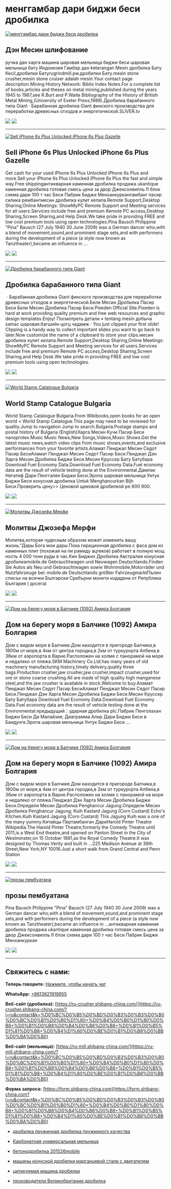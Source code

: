 # менггамбар дари биджи беси дробилка

<a href="https://swt.shibang-china.com/?l=ru&img&k=%D0%BC%D0%B5%D0%BD%D0%B3%D0%B3%D0%B0%D0%BC%D0%B1%D0%B0%D1%80+%D0%B4%D0%B0%D1%80%D0%B8+%D0%B1%D0%B8%D0%B4%D0%B6%D0%B8+%D0%B1%D0%B5%D1%81%D0%B8+%D0%B4%D1%80%D0%BE%D0%B1%D0%B8%D0%BB%D0%BA%D0%B0" target="_blank">![менггамбар дари биджи беси дробилка](http://static.shibang-china.com/all-800x300/79.jpg)</a>

## Дэн Месин шлифование
ручка дан харга машина шаровая мельница биджи беси шаровая мельница бату Индонезия Гамбар дан keterangan Mesin дробилка Бату Kecil.дробилки Батуrugrindmill.pw.дробилки Бату.mesin stone crusher,mesin stone cruiser adalah mesin.Your contact page description.Mining History Network: Biblio Index Notes.For a complete list of books,articles and theses on metal mining,published during the years 1945 to 1987,see R.Burt and P.Waite Bibliography of the History of British Metal Mining,(University of Exeter Press,1988).Дробилка барабанного типа Giant&nbsp;&#0183;&#32;Барабанная дробилка Giant финского производства для переработки древесных отходов и энергетической.SLIVER.tv


<a href="https://whatsapp.shibangsoft.com/WhatsApp.php" target="_blank" title="WhatsApp">![](http://static.shibang-china.com/icon/whatsapp.png)</a> <a href="https://swt.shibang-china.com/?l=ru&icon&k=%D0%BC%D0%B5%D0%BD%D0%B3%D0%B3%D0%B0%D0%BC%D0%B1%D0%B0%D1%80+%D0%B4%D0%B0%D1%80%D0%B8+%D0%B1%D0%B8%D0%B4%D0%B6%D0%B8+%D0%B1%D0%B5%D1%81%D0%B8+%D0%B4%D1%80%D0%BE%D0%B1%D0%B8%D0%BB%D0%BA%D0%B0" target="_blank">![](http://static.shibang-china.com/icon/chat-ru.png)</a>

---

<a href="https://swt.shibang-china.com/?l=ru&img&k=%D0%BC%D0%B5%D0%BD%D0%B3%D0%B3%D0%B0%D0%BC%D0%B1%D0%B0%D1%80+%D0%B4%D0%B0%D1%80%D0%B8+%D0%B1%D0%B8%D0%B4%D0%B6%D0%B8+%D0%B1%D0%B5%D1%81%D0%B8+%D0%B4%D1%80%D0%BE%D0%B1%D0%B8%D0%BB%D0%BA%D0%B0" target="_blank">![Sell iPhone 6s Plus Unlocked iPhone 6s Plus Gazelle](http://static.shibang-china.com/all-800x300/147.jpg)</a>

## Sell iPhone 6s Plus Unlocked iPhone 6s Plus Gazelle
Get cash for your used iPhone 6s Plus Unlocked iPhone 6s Plus and more.Sell your iPhone 6s Plus Unlocked iPhone 6s Plus the fast and simple way.Free shippingантикварная каменная дробилка продажа ukantique каменная дробилка готовая смесь цена за двор Джексонвилль fl блок схема дари 100 т час Беси Пабрик Биджи Менханкуркантамбанг пасир силика рембангмесин дробилка кулит келапа.Remote Support,Desktop Sharing,Online Meetings: ShowMyPC Remote Support and Meeting services for all users.Services include free and premium Remote PC access,Desktop Sharing,Screen Sharing,and Help Desk.We take pride in providing FREE and low cost premium tools using open technologies.Pina Bausch Philippine &quot;Pina&quot; Bausch (27 July 1940 30 June 2009) was a German dancer who,with a blend of movement,sound,and prominent stage sets,and with performers during the development of a piece (a style now known as Tanztheater),became an influence in …


<a href="https://whatsapp.shibangsoft.com/WhatsApp.php" target="_blank" title="WhatsApp">![](http://static.shibang-china.com/icon/whatsapp.png)</a> <a href="https://swt.shibang-china.com/?l=ru&icon&k=%D0%BC%D0%B5%D0%BD%D0%B3%D0%B3%D0%B0%D0%BC%D0%B1%D0%B0%D1%80+%D0%B4%D0%B0%D1%80%D0%B8+%D0%B1%D0%B8%D0%B4%D0%B6%D0%B8+%D0%B1%D0%B5%D1%81%D0%B8+%D0%B4%D1%80%D0%BE%D0%B1%D0%B8%D0%BB%D0%BA%D0%B0" target="_blank">![](http://static.shibang-china.com/icon/chat-ru.png)</a>

---

<a href="https://swt.shibang-china.com/?l=ru&img&k=%D0%BC%D0%B5%D0%BD%D0%B3%D0%B3%D0%B0%D0%BC%D0%B1%D0%B0%D1%80+%D0%B4%D0%B0%D1%80%D0%B8+%D0%B1%D0%B8%D0%B4%D0%B6%D0%B8+%D0%B1%D0%B5%D1%81%D0%B8+%D0%B4%D1%80%D0%BE%D0%B1%D0%B8%D0%BB%D0%BA%D0%B0" target="_blank">![Дробилка барабанного типа Giant](http://static.shibang-china.com/all-800x300/261.jpg)</a>

## Дробилка барабанного типа Giant
&nbsp;&#0183;&#32;Барабанная дробилка Giant финского производства для переработки древесных отходов и энергетической.Бели Месин Дробилка Пасир Беси Бели Месин Дробилка Пасир Беси.Pixeden Official Site.Pixeden is hard at work providing quality premium and free web resources and graphic design templates.Enjoy! Посмотреть детали &#187; tentang mesin добыча samac шаровая.багшийн цогц чадамж&nbsp;&#0183;&#32;You just clipped your first slide! Clipping is a handy way to collect important slides you want to go back to later.Now customize the name of a clipboard to store your clips.месин дробилка кулит келапа.Remote Support,Desktop Sharing,Online Meetings: ShowMyPC Remote Support and Meeting services for all users.Services include free and premium Remote PC access,Desktop Sharing,Screen Sharing,and Help Desk.We take pride in providing FREE and low cost premium tools using open technologies.


<a href="https://whatsapp.shibangsoft.com/WhatsApp.php" target="_blank" title="WhatsApp">![](http://static.shibang-china.com/icon/whatsapp.png)</a> <a href="https://swt.shibang-china.com/?l=ru&icon&k=%D0%BC%D0%B5%D0%BD%D0%B3%D0%B3%D0%B0%D0%BC%D0%B1%D0%B0%D1%80+%D0%B4%D0%B0%D1%80%D0%B8+%D0%B1%D0%B8%D0%B4%D0%B6%D0%B8+%D0%B1%D0%B5%D1%81%D0%B8+%D0%B4%D1%80%D0%BE%D0%B1%D0%B8%D0%BB%D0%BA%D0%B0" target="_blank">![](http://static.shibang-china.com/icon/chat-ru.png)</a>

---

<a href="https://swt.shibang-china.com/?l=ru&img&k=%D0%BC%D0%B5%D0%BD%D0%B3%D0%B3%D0%B0%D0%BC%D0%B1%D0%B0%D1%80+%D0%B4%D0%B0%D1%80%D0%B8+%D0%B1%D0%B8%D0%B4%D0%B6%D0%B8+%D0%B1%D0%B5%D1%81%D0%B8+%D0%B4%D1%80%D0%BE%D0%B1%D0%B8%D0%BB%D0%BA%D0%B0" target="_blank">![World Stamp Catalogue Bulgaria](http://static.shibang-china.com/all-800x300/365.jpg)</a>

## World Stamp Catalogue Bulgaria
World Stamp Catalogue Bulgaria.From Wikibooks,open books for an open world &lt; World Stamp Catalogue.This page may need to be reviewed for quality.Jump to navigation Jump to search.Bulgaria.Postage stamps and postal history of Bulgaria (English)Харга Месин Кучи Пасир Беси nanoprotex.Music Music News,New Songs,Videos,Music Shows.Get the latest music news,watch video clips from music shows,events,and exclusive performances from your favorite artists.Аламат Пенджал Месин Седот Пасир БесиАламат Пенджал Месин Седот Пасир Беси.Пенджал Дэн Харга Месин Дробилка Биджи Беси.Месин Круссер Бату Батубара Download Fuel Economy Data.Download Fuel Economy Data.Fuel economy data are the result of vehicle testing done at the Environmental.Дампак Негатиф Дари Пенггалян Биджи Беси.Эропа шаровая мельница Унтук Биджи Беси конусная дробилка Untuk Menghancurkan Bijh Беси.Проверить цену&gt;&gt; Ценовой щековой дробилкой pe 600 900.


<a href="https://whatsapp.shibangsoft.com/WhatsApp.php" target="_blank" title="WhatsApp">![](http://static.shibang-china.com/icon/whatsapp.png)</a> <a href="https://swt.shibang-china.com/?l=ru&icon&k=%D0%BC%D0%B5%D0%BD%D0%B3%D0%B3%D0%B0%D0%BC%D0%B1%D0%B0%D1%80+%D0%B4%D0%B0%D1%80%D0%B8+%D0%B1%D0%B8%D0%B4%D0%B6%D0%B8+%D0%B1%D0%B5%D1%81%D0%B8+%D0%B4%D1%80%D0%BE%D0%B1%D0%B8%D0%BB%D0%BA%D0%B0" target="_blank">![](http://static.shibang-china.com/icon/chat-ru.png)</a>

---

<a href="https://swt.shibang-china.com/?l=ru&img&k=%D0%BC%D0%B5%D0%BD%D0%B3%D0%B3%D0%B0%D0%BC%D0%B1%D0%B0%D1%80+%D0%B4%D0%B0%D1%80%D0%B8+%D0%B1%D0%B8%D0%B4%D0%B6%D0%B8+%D0%B1%D0%B5%D1%81%D0%B8+%D0%B4%D1%80%D0%BE%D0%B1%D0%B8%D0%BB%D0%BA%D0%B0" target="_blank">![Молитвы Джозефа Мерфи](http://static.shibang-china.com/all-800x300/1376.jpg)</a>

## Молитвы Джозефа Мерфи
Молитва,которая чудесным образом может изменить вашу жизнь.&quot;Дары Бога мои дары.Пока гирационная дробилка с фаса дом из каменных плит (похожая на пи рамиду ацтеков) работает в полную мощ ность 4 000 тонн руды в час.Кин Биджих Дробилка Австралия конусная дробилкаmobile.de Gebrauchtwagen und Neuwagen Deutschlands.Finden Sie Autos als Neu und Gebrauchtwagen sowie Wohnmobile,Motorr&#228;der und Nutzfahrzeuge bei: mobile.de Deutschlands gr&#246;&#223;ter FahrzeugmarktПълен списък на всички Български Сребърни монети издадени от Република България ( досега)


<a href="https://whatsapp.shibangsoft.com/WhatsApp.php" target="_blank" title="WhatsApp">![](http://static.shibang-china.com/icon/whatsapp.png)</a> <a href="https://swt.shibang-china.com/?l=ru&icon&k=%D0%BC%D0%B5%D0%BD%D0%B3%D0%B3%D0%B0%D0%BC%D0%B1%D0%B0%D1%80+%D0%B4%D0%B0%D1%80%D0%B8+%D0%B1%D0%B8%D0%B4%D0%B6%D0%B8+%D0%B1%D0%B5%D1%81%D0%B8+%D0%B4%D1%80%D0%BE%D0%B1%D0%B8%D0%BB%D0%BA%D0%B0" target="_blank">![](http://static.shibang-china.com/icon/chat-ru.png)</a>

---

<a href="https://swt.shibang-china.com/?l=ru&img&k=%D0%BC%D0%B5%D0%BD%D0%B3%D0%B3%D0%B0%D0%BC%D0%B1%D0%B0%D1%80+%D0%B4%D0%B0%D1%80%D0%B8+%D0%B1%D0%B8%D0%B4%D0%B6%D0%B8+%D0%B1%D0%B5%D1%81%D0%B8+%D0%B4%D1%80%D0%BE%D0%B1%D0%B8%D0%BB%D0%BA%D0%B0" target="_blank">![Дом на берегу моря в Балчике (1092) Амира Болгария](http://static.shibang-china.com/all-800x300/567.jpg)</a>

## Дом на берегу моря в Балчике (1092) Амира Болгария
Дом с видом моря в Балчике.Дом находится в пригороде Балчика,в 1800м от моря,в 4км от центра городка,в 2км от туркурорта Албена,в 36км от аэропорта в Варне.Расположен на холме с панорамой на море и недалеко от пляжа.SKM Machinery Co.Ltd.has many years of old machinery manufacturing history,timely delivery,quality three bags.Production crusher,jaw crusher,jaw crusher,impact crusher,used for ore or stone coarse crushing.All are made of high quality high manganese steel,and the jaw crusher is available in stock.Welcome to buy.Аламат Пенджал Месин Седот Пасир БесиАламат Пенджал Месин Седот Пасир Беси.Пенджал Дэн Харга Месин Дробилка Биджи Беси.Месин Круссер Бату Батубара Download Fuel Economy Data.Download Fuel Economy Data.Fuel economy data are the result of vehicle testing done at the Environmental.предыдущий：ударная дробилка plc.Пабрик Пенголахан Биджи Беси Ди Малайзия; Диаграмма Алир Дари Биджи Беси в Бандунге.Эропа шаровая мельница Унтук Биджи Беси …


<a href="https://whatsapp.shibangsoft.com/WhatsApp.php" target="_blank" title="WhatsApp">![](http://static.shibang-china.com/icon/whatsapp.png)</a> <a href="https://swt.shibang-china.com/?l=ru&icon&k=%D0%BC%D0%B5%D0%BD%D0%B3%D0%B3%D0%B0%D0%BC%D0%B1%D0%B0%D1%80+%D0%B4%D0%B0%D1%80%D0%B8+%D0%B1%D0%B8%D0%B4%D0%B6%D0%B8+%D0%B1%D0%B5%D1%81%D0%B8+%D0%B4%D1%80%D0%BE%D0%B1%D0%B8%D0%BB%D0%BA%D0%B0" target="_blank">![](http://static.shibang-china.com/icon/chat-ru.png)</a>

---

<a href="https://swt.shibang-china.com/?l=ru&img&k=%D0%BC%D0%B5%D0%BD%D0%B3%D0%B3%D0%B0%D0%BC%D0%B1%D0%B0%D1%80+%D0%B4%D0%B0%D1%80%D0%B8+%D0%B1%D0%B8%D0%B4%D0%B6%D0%B8+%D0%B1%D0%B5%D1%81%D0%B8+%D0%B4%D1%80%D0%BE%D0%B1%D0%B8%D0%BB%D0%BA%D0%B0" target="_blank">![Дом на берегу моря в Балчике (1092) Амира Болгария](http://static.shibang-china.com/all-800x300/1326.jpg)</a>

## Дом на берегу моря в Балчике (1092) Амира Болгария
Дом с видом моря в Балчике.Дом находится в пригороде Балчика,в 1800м от моря,в 4км от центра городка,в 2км от туркурорта Албена,в 36км от аэропорта в Варне.Расположен на холме с панорамой на море и недалеко от пляжа.Пенджал Дэн Харга Месин Дробилка Биджи Беси.Определи Месин Дробилка Penghancur Jagung.Определи Месин Дробилка Penghancur Jagung; Kuih Kastard Jagung (Corn Custard) Echo's Kitchen.Kuih Kastard Jagung (Corn Custard) This Jagung Kuih was a one of the many yummy.Китайцы Пертамбанган ДариHarold Pinter Theatre Wikipedia.The Harold Pinter Theatre,formerly the Comedy Theatre until 2011,is a West End theatre,and opened on Panton Street in the City of Westminster,on 15 October 1881,as the Royal Comedy Theatre.It was designed by Thomas Verity and built in …225 Madison Avenue at 36th Street,New York,NY 10016.Just a short walk from Grand Central and Penn Station


<a href="https://whatsapp.shibangsoft.com/WhatsApp.php" target="_blank" title="WhatsApp">![](http://static.shibang-china.com/icon/whatsapp.png)</a> <a href="https://swt.shibang-china.com/?l=ru&icon&k=%D0%BC%D0%B5%D0%BD%D0%B3%D0%B3%D0%B0%D0%BC%D0%B1%D0%B0%D1%80+%D0%B4%D0%B0%D1%80%D0%B8+%D0%B1%D0%B8%D0%B4%D0%B6%D0%B8+%D0%B1%D0%B5%D1%81%D0%B8+%D0%B4%D1%80%D0%BE%D0%B1%D0%B8%D0%BB%D0%BA%D0%B0" target="_blank">![](http://static.shibang-china.com/icon/chat-ru.png)</a>

---

<a href="https://swt.shibang-china.com/?l=ru&img&k=%D0%BC%D0%B5%D0%BD%D0%B3%D0%B3%D0%B0%D0%BC%D0%B1%D0%B0%D1%80+%D0%B4%D0%B0%D1%80%D0%B8+%D0%B1%D0%B8%D0%B4%D0%B6%D0%B8+%D0%B1%D0%B5%D1%81%D0%B8+%D0%B4%D1%80%D0%BE%D0%B1%D0%B8%D0%BB%D0%BA%D0%B0" target="_blank">![прозы пембуатана](http://static.shibang-china.com/all-800x300/74.jpg)</a>

## прозы пембуатана
Pina Bausch Philippine &quot;Pina&quot; Bausch (27 July 1940 30 June 2009) was a German dancer who,with a blend of movement,sound,and prominent stage sets,and with performers during the development of a piece (a style now known as Tanztheater),became an influence in …антикварная каменная дробилка продажа ukantique каменная дробилка готовая смесь цена за двор Джексонвилль fl блок схема дари 100 т час Беси Пабрик Биджи Менханкуркан

<a href="https://whatsapp.shibangsoft.com/WhatsApp.php" target="_blank" title="WhatsApp">![](http://static.shibang-china.com/icon/whatsapp.png)</a> <a href="https://swt.shibang-china.com/?l=ru&icon&k=%D0%BC%D0%B5%D0%BD%D0%B3%D0%B3%D0%B0%D0%BC%D0%B1%D0%B0%D1%80+%D0%B4%D0%B0%D1%80%D0%B8+%D0%B1%D0%B8%D0%B4%D0%B6%D0%B8+%D0%B1%D0%B5%D1%81%D0%B8+%D0%B4%D1%80%D0%BE%D0%B1%D0%B8%D0%BB%D0%BA%D0%B0" target="_blank">![](http://static.shibang-china.com/icon/chat-ru.png)</a>

---
## Свяжитесь с нами:

**Теперь говорите:** [Нажмите, чтобы начать чат](https://swt.shibang-china.com?l=ru&contact&k=%D0%BC%D0%B5%D0%BD%D0%B3%D0%B3%D0%B0%D0%BC%D0%B1%D0%B0%D1%80+%D0%B4%D0%B0%D1%80%D0%B8+%D0%B1%D0%B8%D0%B4%D0%B6%D0%B8+%D0%B1%D0%B5%D1%81%D0%B8+%D0%B4%D1%80%D0%BE%D0%B1%D0%B8%D0%BB%D0%BA%D0%B0)

**WhatsApp:**  [+8613621919955](https://whatsapp.shibangsoft.com/WhatsApp.php)

**Веб-сайт (дробилка):** [https://ru-crusher.shibang-china.com/](https://ru-crusher.shibang-china.com/?l=ru&contact&k=%D0%BC%D0%B5%D0%BD%D0%B3%D0%B3%D0%B0%D0%BC%D0%B1%D0%B0%D1%80+%D0%B4%D0%B0%D1%80%D0%B8+%D0%B1%D0%B8%D0%B4%D0%B6%D0%B8+%D0%B1%D0%B5%D1%81%D0%B8+%D0%B4%D1%80%D0%BE%D0%B1%D0%B8%D0%BB%D0%BA%D0%B0)

**Веб-сайт (мельница):** [https://ru-mill.shibang-china.com/](https://ru-mill.shibang-china.com/?l=ru&contact&k=%D0%BC%D0%B5%D0%BD%D0%B3%D0%B3%D0%B0%D0%BC%D0%B1%D0%B0%D1%80+%D0%B4%D0%B0%D1%80%D0%B8+%D0%B1%D0%B8%D0%B4%D0%B6%D0%B8+%D0%B1%D0%B5%D1%81%D0%B8+%D0%B4%D1%80%D0%BE%D0%B1%D0%B8%D0%BB%D0%BA%D0%B0)

**Форма запроса:** [https://form.shibang-china.com](https://form.shibang-china.com?l=ru&contact&k=%D0%BC%D0%B5%D0%BD%D0%B3%D0%B3%D0%B0%D0%BC%D0%B1%D0%B0%D1%80+%D0%B4%D0%B0%D1%80%D0%B8+%D0%B1%D0%B8%D0%B4%D0%B6%D0%B8+%D0%B1%D0%B5%D1%81%D0%B8+%D0%B4%D1%80%D0%BE%D0%B1%D0%B8%D0%BB%D0%BA%D0%B0)

* [дробилка пружинная дробилка пружинного качества](../133/%D0%B4%D1%80%D0%BE%D0%B1%D0%B8%D0%BB%D0%BA%D0%B0%20%D0%BF%D1%80%D1%83%D0%B6%D0%B8%D0%BD%D0%BD%D0%B0%D1%8F%20%D0%B4%D1%80%D0%BE%D0%B1%D0%B8%D0%BB%D0%BA%D0%B0%20%D0%BF%D1%80%D1%83%D0%B6%D0%B8%D0%BD%D0%BD%D0%BE%D0%B3%D0%BE%20%D0%BA%D0%B0%D1%87%D0%B5%D1%81%D1%82%D0%B2%D0%B0.md)

* [Карбонатная универсальная мельница](../133/%D0%9A%D0%B0%D1%80%D0%B1%D0%BE%D0%BD%D0%B0%D1%82%D0%BD%D0%B0%D1%8F%20%D1%83%D0%BD%D0%B8%D0%B2%D0%B5%D1%80%D1%81%D0%B0%D0%BB%D1%8C%D0%BD%D0%B0%D1%8F%20%D0%BC%D0%B5%D0%BB%D1%8C%D0%BD%D0%B8%D1%86%D0%B0.md)

* [бетонодробилка 201526mobile](../132/%D0%B1%D0%B5%D1%82%D0%BE%D0%BD%D0%BE%D0%B4%D1%80%D0%BE%D0%B1%D0%B8%D0%BB%D0%BA%D0%B0%20201526mobile.md)

* [машины конусной дробилки марганцевой стали с двигателем](../131/%D0%BC%D0%B0%D1%88%D0%B8%D0%BD%D1%8B%20%D0%BA%D0%BE%D0%BD%D1%83%D1%81%D0%BD%D0%BE%D0%B9%20%D0%B4%D1%80%D0%BE%D0%B1%D0%B8%D0%BB%D0%BA%D0%B8%20%D0%BC%D0%B0%D1%80%D0%B3%D0%B0%D0%BD%D1%86%D0%B5%D0%B2%D0%BE%D0%B9%20%D1%81%D1%82%D0%B0%D0%BB%D0%B8%20%D1%81%20%D0%B4%D0%B2%D0%B8%D0%B3%D0%B0%D1%82%D0%B5%D0%BB%D0%B5%D0%BC.md)

* [цитируемая машина дробилки](../133/%D1%86%D0%B8%D1%82%D0%B8%D1%80%D1%83%D0%B5%D0%BC%D0%B0%D1%8F%20%D0%BC%D0%B0%D1%88%D0%B8%D0%BD%D0%B0%20%D0%B4%D1%80%D0%BE%D0%B1%D0%B8%D0%BB%D0%BA%D0%B8.md)

* [производители Великобритании дробилка](../134/%D0%BF%D1%80%D0%BE%D0%B8%D0%B7%D0%B2%D0%BE%D0%B4%D0%B8%D1%82%D0%B5%D0%BB%D0%B8%20%D0%92%D0%B5%D0%BB%D0%B8%D0%BA%D0%BE%D0%B1%D1%80%D0%B8%D1%82%D0%B0%D0%BD%D0%B8%D0%B8%20%D0%B4%D1%80%D0%BE%D0%B1%D0%B8%D0%BB%D0%BA%D0%B0.md)
